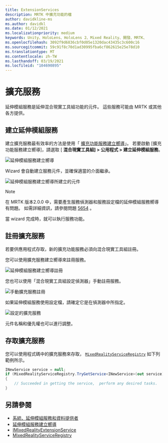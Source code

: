 ```yaml
---
title: ExtensionServices
description: MRTK 中擴充功能的檔
author: davidkline-ms
ms.author: davidkl
ms.date: 01/12/2021
ms.localizationpriority: medium
keywords: Unity、HoloLens、HoloLens 2、Mixed Reality、開發、MRTK、
ms.openlocfilehash: 3092f9d6836cbf0d05e1320dac43435c3c600c16
ms.sourcegitcommit: 59c91f8c70d1ad30995fba6cf862615e25e78d10
ms.translationtype: MT
ms.contentlocale: zh-TW
ms.lasthandoff: 03/19/2021
ms.locfileid: "104690895"
---
```

# <a name="extension-services"></a>擴充服務

延伸模組服務是延伸混合現實工具組功能的元件。 這些服務可能由 MRTK 或其他各方提供。

## <a name="creating-an-extension-service"></a>建立延伸模組服務

建立擴充服務最有效率的方法是使用「 [擴充功能服務建立嚮導](../Tools/ExtensionServiceCreationWizard.md)」。
若要啟動 [擴充功能服務建立嚮導]，請選取 [ **混合現實工具組] > 公用程式 > 建立延伸模組服務**。

![延伸模組服務建立嚮導](../Images/ExtensionWizard/ExtensionServiceCreationWizard.png)

Wizard 會自動建立服務元件，並確保適當的介面繼承。

![延伸模組服務建立嚮導所建立的元件](../Images/ExtensionWizard/ExtensionServiceComponents.png)

> [!Note]
> 在 MRTK 版本2.0.0 中，需要產生服務偵測器和服務設定檔的延伸模組服務嚮導有問題。 如需詳細資訊，請參閱問題 [5654](https://github.com/microsoft/MixedRealityToolkit-Unity/issues/5654) 。

當 wizard 完成時，就可以執行服務功能。

## <a name="registering-an-extension-service"></a>註冊擴充服務

若要供應用程式存取，新的擴充功能服務必須向混合現實工具組註冊。

您可以使用擴充服務建立嚮導來註冊服務。

![延伸模組服務建立嚮導註冊](../Images/ExtensionWizard/ExtensionServiceWizardRegister.png)

您也可以使用「混合現實工具組設定偵測器」手動註冊服務。

![手動擴充服務註冊](../Images/Profiles/RegisterExtensionService.png)

如果延伸模組服務使用設定檔，請確定它是在偵測器中所指定。

![設定的擴充服務](../Images/Profiles/ConfiguredExtensionService.png)

元件名稱和優先權也可以進行調整。

## <a name="accessing-an-extension-service"></a>存取擴充服務

您可以使用程式碼中的擴充服務來存取， [`MixedRealityServiceRegistry`](xref:Microsoft.MixedReality.Toolkit.MixedRealityServiceRegistry) 如下列範例所示。

```c#
INewService service = null;
if (MixedRealityServiceRegistry.TryGetService<INewService>(out service))
{
    // Succeeded in getting the service,  perform any desired tasks.
}
```

## <a name="see-also"></a>另請參閱

- [系統、延伸模組服務和資料提供者](../../architecture/SystemsExtensionsProviders.md)
- [延伸模組服務建立嚮導](../Tools/ExtensionServiceCreationWizard.md)
- [IMixedRealityExtensionService](xref:Microsoft.MixedReality.Toolkit.IMixedRealityExtensionService)
- [MixedRealityServiceRegistry](xref:Microsoft.MixedReality.Toolkit.MixedRealityServiceRegistry)

